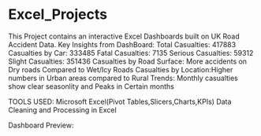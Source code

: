 # Excel_Projects
This Project contains an interactive Excel Dashboards built on UK Road Accident Data.
Key Insights from DashBoard:
Total Casualties: 417883
Casualties by Car: 333485
Fatal Casualties: 7135
Serious Casualties: 59312
Slight Casualties: 351436
Casualties by Road Surface: More accidents on Dry roads Compared to Wet/Icy Roads
Casualties by Location:Higher numbers in Urban areas compared to Rural
Trends: Monthly casualties show clear seasonlity and Peaks in Certain months

TOOLS USED:
Microsoft Excel(Pivot Tables,Slicers,Charts,KPIs)
Data Cleaning and Processing in Excel

Dashboard Preview:



